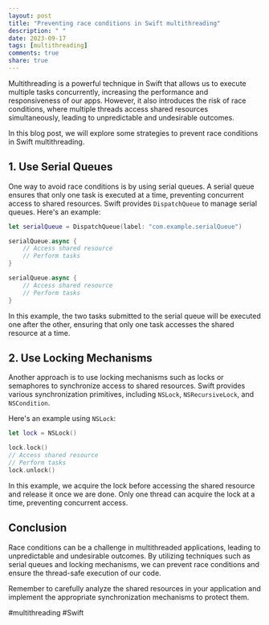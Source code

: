 ```yaml
---
layout: post
title: "Preventing race conditions in Swift multithreading"
description: " "
date: 2023-09-17
tags: [multithreading]
comments: true
share: true
---
```


Multithreading is a powerful technique in Swift that allows us to execute multiple tasks concurrently, increasing the performance and responsiveness of our apps. However, it also introduces the risk of race conditions, where multiple threads access shared resources simultaneously, leading to unpredictable and undesirable outcomes.

In this blog post, we will explore some strategies to prevent race conditions in Swift multithreading.

## 1. Use Serial Queues

One way to avoid race conditions is by using serial queues. A serial queue ensures that only one task is executed at a time, preventing concurrent access to shared resources. Swift provides `DispatchQueue` to manage serial queues. Here's an example:

```swift
let serialQueue = DispatchQueue(label: "com.example.serialQueue")

serialQueue.async {
    // Access shared resource
    // Perform tasks
}

serialQueue.async {
    // Access shared resource
    // Perform tasks
}
```

In this example, the two tasks submitted to the serial queue will be executed one after the other, ensuring that only one task accesses the shared resource at a time.

## 2. Use Locking Mechanisms

Another approach is to use locking mechanisms such as locks or semaphores to synchronize access to shared resources. Swift provides various synchronization primitives, including `NSLock`, `NSRecursiveLock`, and `NSCondition`.

Here's an example using `NSLock`:

```swift
let lock = NSLock()

lock.lock()
// Access shared resource
// Perform tasks
lock.unlock()
```

In this example, we acquire the lock before accessing the shared resource and release it once we are done. Only one thread can acquire the lock at a time, preventing concurrent access.

## Conclusion

Race conditions can be a challenge in multithreaded applications, leading to unpredictable and undesirable outcomes. By utilizing techniques such as serial queues and locking mechanisms, we can prevent race conditions and ensure the thread-safe execution of our code.

Remember to carefully analyze the shared resources in your application and implement the appropriate synchronization mechanisms to protect them.

#multithreading #Swift